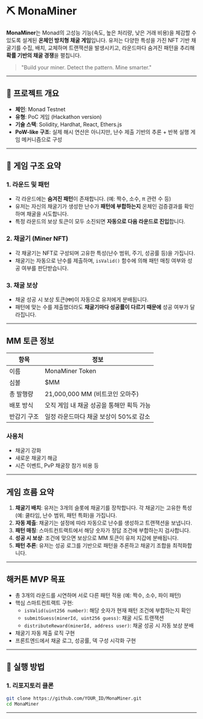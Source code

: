 # ⛏️ MonaMiner

**MonaMiner**는 Monad의 고성능 기능(속도, 높은 처리량, 낮은 거래 비용)을 체감할 수 있도록 설계된 **온체인 방치형 채굴 게임**입니다. 유저는 다양한 특성을 가진 NFT 기반 채굴기를 수집, 배치, 교체하며 트랜잭션을 발생시키고, 라운드마다 숨겨진 패턴을 추리해 **확률 기반의 채굴 경쟁**을 펼칩니다.

> "Build your miner. Detect the pattern. Mine smarter."

---

## 🎯 프로젝트 개요

- **체인**: Monad Testnet
- **유형**: PoC 게임 (Hackathon version)
- **기술 스택**: Solidity, Hardhat, React, Ethers.js
- **PoW-like 구조**: 실제 해시 연산은 아니지만, 난수 제출 기반의 추론 + 반복 실행 게임 메커니즘으로 구성

---

## 🧩 게임 구조 요약

### 1. 라운드 및 패턴

- 각 라운드에는 **숨겨진 패턴**이 존재합니다. (예: 짝수, 소수, π 관련 수 등)
- 유저는 자신의 채굴기가 생성한 난수가 **패턴에 부합하는지** 온체인 검증결과를 확인하며 채굴을 시도합니다.
- 특정 라운드의 보상 토큰이 모두 소진되면 **자동으로 다음 라운드로 진입**합니다.

### 2. 채굴기 (Miner NFT)

- 각 채굴기는 NFT로 구성되며 고유한 특성(난수 범위, 주기, 성공률 등)을 가집니다.
- 채굴기는 자동으로 난수를 제출하며, `isValid()` 함수에 의해 패턴 매칭 여부와 성공 여부를 판단받습니다.

### 3. 채굴 보상

- 채굴 성공 시 보상 토큰(`MM`)이 자동으로 유저에게 분배됩니다.
- 패턴에 맞는 수를 제출했더라도 **채굴기마다 성공률이 다르기 때문에** 성공 여부가 달라집니다.

---

## MM 토큰 정보

| 항목        | 정보                                      |
| ----------- | ----------------------------------------- |
| 이름        | MonaMiner Token                           |
| 심볼        | $MM                                       |
| 총 발행량   | 21,000,000 MM (비트코인 오마주)           |
| 배포 방식   | 오직 게임 내 채굴 성공을 통해만 획득 가능 |
| 반감기 구조 | 일정 라운드마다 채굴 보상이 50%로 감소    |

### 사용처

- 채굴기 강화
- 새로운 채굴기 해금
- 시즌 이벤트, PvP 채굴장 참가 비용 등

---

## 게임 흐름 요약

1. **채굴기 배치**: 유저는 3개의 슬롯에 채굴기를 장착합니다. 각 채굴기는 고유한 특성(예: 쿨타임, 난수 범위, 패턴 특화)을 가집니다.
2. **자동 제출**: 채굴기는 설정에 따라 자동으로 난수를 생성하고 트랜잭션을 보냅니다.
3. **패턴 매칭**: 스마트컨트랙트에서 해당 숫자가 정답 조건에 부합하는지 검사합니다.
4. **성공 시 보상**: 조건에 맞으면 보상으로 MM 토큰이 유저 지갑에 분배됩니다.
5. **패턴 추론**: 유저는 성공 로그를 기반으로 패턴을 추론하고 채굴기 조합을 최적화합니다.

---

## 해커톤 MVP 목표

- 총 3개의 라운드를 시연하며 서로 다른 패턴 적용 (예: 짝수, 소수, 파이 패턴)
- 핵심 스마트컨트랙트 구현:
  - `isValid(uint256 number)`: 해당 숫자가 현재 패턴 조건에 부합하는지 확인
  - `submitGuess(minerId, uint256 guess)`: 채굴 시도 트랜잭션
  - `distributeReward(minerId, address user)`: 채굴 성공 시 자동 보상 분배
- 채굴기 자동 제출 로직 구현
- 프론트엔드에서 채굴 로그, 성공률, 덱 구성 시각화 구현

---

## 🧪 실행 방법

### 1. 리포지토리 클론

```bash
git clone https://github.com/YOUR_ID/MonaMiner.git
cd MonaMiner
```

---

